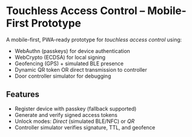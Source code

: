 # Touchless Access Control – Mobile-First Prototype

A mobile-first, PWA-ready prototype for *touchless access control* using:
- WebAuthn (passkeys) for device authentication
- WebCrypto (ECDSA) for local signing
- Geofencing (GPS) + simulated BLE presence
- Dynamic QR token OR direct transmission to controller
- Door controller simulator for debugging

## Features
- Register device with passkey (fallback supported)
- Generate and verify signed access tokens
- Unlock modes: *Direct* (simulated BLE/NFC) or *QR*
- Controller simulator verifies signature, TTL, and geofence
